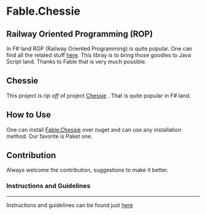 # Fable.Chessie

## Railway Oriented Programming (ROP)

In F# land ROP (Railway Oriented Programming) is quite popular. One can find all the related stuff [here](https://fsharpforfunandprofit.com/rop/). This libray is to bring those goodies to Java Script land. Thanks to Fable that is very much possible.

## Chessie

This project is *rip off* of project [Chessie](http://fsprojects.github.io/Chessie/) . That is quite popular in F# land.

## How to Use

One can install [Fable.Chessie](https://www.nuget.org/packages/Fable.Chessie/) over nuget and can use any installation method. Our favorite is Paket one.

## Contribution

Always welcome the contribution, suggestions to make it better.


### Instructions and Guidelines
------
Instructions and guidelines can be found just [here](https://github.com/kunjee17/GreenPrint/blob/master/GUIDELINES.md)
